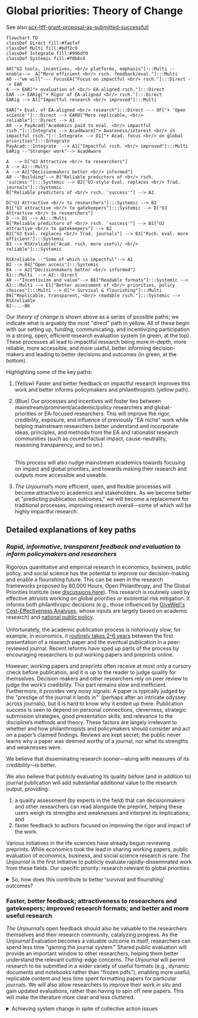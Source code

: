 # Global priorities: Theory of Change

See also [acx-ltff-grant-proposal-as-submitted-successfull](../grants-and-proposals/acx-ltff-grant-proposal-as-submitted-successfull/ "mention")

```mermaid  fullWidth="true"
flowchart TD
classDef Direct fill:#faefaf
classDef Multi fill:#bdf2c9
classDef Integrate fill:#99bdf0
classDef Systemic fill:#f0b6c4

A0["UJ tools, incentives, <br/> platforms, emphasis"]:::Multi --enable-->  A["More efficient <br/> rsch. feedback/eval."]:::Multi 
A0 --"we will"--- FocusEA["Focus on impactful <br/> rsch."]:::Direct --> EAR
A --> EAR["+ evaluation of <br/> EA-aligned rsch."]:::Direct 
EAR --> EARig["+ Rigor of EA-aligned <br/> rsch."]:::Direct 
EARig --> A1["Impactful research <br/> improved"]:::Multi 

EAR["+ Eval. of EA-aligned <br/> research"]:::Direct --- OF["+ 'Open science'"]:::Direct --> EARO["More replicable, <br/> reliable"]:::Direct --> A1
A0 --> PayAcad["Academics paid to eval. <br/> impactful rsch."]:::Integrate --> AcadAware["+ Awareness/interest <br/> in impactful rsch."]:::Integrate --> D1["+ Acad. focus <br/> on global priorities"]:::Integrate 
PayAcad:::Integrate  --> A1["Impactful rsch. <br/> improved"]:::Multi 
EARig --"Stronger work"--> AcadAware

A  --> D["UJ Attractive <br/> to researchers"]
A --> A1:::Multi 
A --> A2["Decisionmakers better <br/> informed"]
A0 --"Building"--> B["Reliable predictors of <br/> rsch. 'success'"]:::Systemic --> B2["UJ-style Eval. replaces <br/> Trad. journals"]:::Systemic 
B["Reliable predictors of <br/> rsch. 'success'"] --> A2

D["UJ Attractive <br/> to researchers"]:::Systemic --> B2
B1["UJ attractive <br/> to gatekeepers"]:::Systemic --> D["UJ Attractive <br/> to researchers"]
D --> D1 --> A1:::Multi 
B["Reliable predictors of <br/> rsch. 'success'"] --> B1["UJ attractive <br/> to gatekeepers"] --> B2 
B2["UJ Eval. replaces <br/> Trad. journals"] --> B3["Rsch. eval. more efficient"]:::Systemic 
B3 --> RSXreliable["Acad. rsch. more useful/ <br/> reliable"]:::Systemic

RSXreliable --"Some of which is impactful"--> A1 
B2 --> B4["Open access"]:::Systemic 
B4 --> A2["Decisionmakers better <br/> informed"]
A1:::Multi  --> A2:::Direct
A0 --"Incentivize and value"--> B6["Readable formats"]:::Systemic --> A2:::Multi --> E1["Better assessment of <br/> priorities, policy choices"]:::Multi --> O["+ Survival & flourishing"]:::Multi 
B6["Replicable, transparent, <br/> readable rsch."]:::Systemic --> RSXreliable
B2-...-B6

```

Our _theory of change_ is shown above as a series of possible paths; we indicate what is arguably the most "direct" path in yellow. All of these begin with our setting up, funding, communicating, and incentivizing participation in a strong, open, efficient research evaluation system (in green, at the top). These processes all lead to impactful research being more in-depth, more reliable, more accessible, and more useful, better informing decision-makers and leading to better decisions and outcomes (in green, at the bottom).

Highlighting some of the key paths:

1. (Yellow) Faster and better feedback on impactful research improves this work and better informs policymakers and philanthropists (yellow path).
2.  (Blue) Our processes and incentives will foster ties between mainstream/prominent/academic/policy researchers and global-priorities or EA-focused researchers. This will improve the rigor, credibility, exposure, and influence of previously "EA niche" work while helping mainstream researchers better understand and incorporate ideas, principles, and methods from the EA and rationalist research communities (such as counterfactual impact, cause-neutrality, reasoning transparency, and so on.)

    \
    This process will also nudge mainstream academics towards focusing on impact and global priorities, and towards making their research and outputs more accessible and useable.
3. _The Unjournal_’s more efficient, open, and flexible processes will become attractive to academics and stakeholders. As we become better at "predicting publication outcomes," we will become a replacement for traditional processes, improving research overall—some of which will be highly impactful research.

## Detailed explanations of key paths

### _Rapid, informative, transparent feedback and evaluation to inform policymakers and researchers_

Rigorous quantitative and empirical research in economics, business, public policy, and social science has the potential to improve our decision-making and enable a flourishing future. This can be seen in the research frameworks proposed by 80,000 Hours, Open Philanthropy, and The Global Priorities Institute (see [discussions here](../the-field-and-ea-gp-research.md)). This research is routinely used by effective altruists working on global priorities or existential risk mitigation. It informs both philanthropic decisions (e.g., those influenced by [GiveWell's Cost-Effectiveness Analyses](https://www.givewell.org/how-we-work/our-criteria/cost-effectiveness/cost-effectiveness-models), whose inputs are largely based on academic research) and [national public policy](https://academic.oup.com/ser/article/12/4/779/1653602).\
\
Unfortunately, the academic publication process is notoriously slow; for example, in economics, it [routinely takes 2–6 years](https://www.nber.org/papers/w29147) between the first presentation of a research paper and the eventual publication in a peer-reviewed journal. Recent reforms have sped up parts of the process by encouraging researchers to put working papers and preprints online.

However, working papers and preprints often receive at most only a cursory check before publication, and it is up to the reader to judge quality for themselves. Decision-makers and other researchers rely on peer review to judge the work’s credibility. This part remains slow and inefficient. Furthermore, it provides very noisy signals: A paper is typically judged by the "prestige of the journal it lands in"’ (perhaps after an intricate odyssey across journals), but it is hard to know why it ended up there. Publication success is seen to depend on personal connections, cleverness, strategic submission strategies, good presentation skills, and relevance to the discipline’s methods and theory. These factors are largely irrelevant to whether and how philanthropists and policymakers should consider and act on a paper’s claimed findings. Reviews are kept secret; the public never learns why a paper was deemed worthy of a journal, nor what its strengths and weaknesses were.

We believe that disseminating research sooner—along with measures of its credibility—is better.

We also believe that publicly evaluating its quality before (and in addition to) journal publication will add substantial additional value to the research output, providing:

1. a quality assessment (by experts in the field) that can decisionmakers and other researchers can read alongside the preprint, helping these users weigh its strengths and weaknesses and interpret its implications; and
2. faster feedback to authors focused on improving the rigor and impact of the work.

Various initiatives in the life sciences have already begun reviewing preprints. While economics took the lead in sharing working papers, public evaluation of economics, business, and social science research is rare. _The Unjournal_ is the first initiative to publicly evaluate rapidly-disseminated work from these fields. Our specific priority: research relevant to global priorities.

<details>

<summary>So, how does this contribute to better 'survival and flourishing' outcomes?</summary>

_The Unjournal_ will encourage and incentivize substantive and helpful feedback and careful quantitative evaluation. We will publish these evaluations in a carefully curated space, and clearly aggregate and communicate this output.

This will help us achieve our focal, most tangible "theory of change" pathway (mapped in our "Plan for Impact"):

* Better (faster, public, more thorough, more efficient, quantified, and impact-minded) evaluation of pivotal research
* makes this research better (both the evaluated work and adjacent work) and encourages more such work
* and makes it easier for decision makers to evaluate and use the work, leading to better decisions and better outcomes,
* thus reducing X-risk and contributing to long-term survival and flourishing.

</details>

### Faster, better feedback; attractiveness to researchers and gatekeepers; improved research formats; and better and more useful research

_The Unjournal_’s open feedback should also be valuable to the researchers themselves and their research community, catalyzing progress. As the _Unjournal_ Evaluation becomes a valuable outcome in itself, researchers can spend less time "gaming the journal system." Shared public evaluation will provide an important window to other researchers, helping them better understand the relevant cutting-edge concerns. _The Unjournal_ will permit research to be submitted in a wider variety of useful formats (e.g., dynamic documents and notebooks rather than "frozen pdfs"), enabling more useful, replicable content and less time spent formatting papers for particular journals. We will also allow researchers to improve their work _in situ_ and gain updated evaluations, rather than having to spin off new papers. This will make the literature more clear and less cluttered.

<details>

<summary>Achieving system change in spite of collective action issues</summary>

Some of the paths will take longer than others; in particular, it will be hard to get academia to change, particularly because of entrenched systems and a collective action problem. We discuss how we hope to overcome this [HERE](https://effective-giving-marketing.gitbook.io/unjournal-x-ea-and-global-priorities-research/#it-sounds-great-but-can-you-really-change-things). In particular, we can provide leadership and take risks that academics won’t take themselves:

* Bringing in new interests, external funding, and incentives can change the fundamental incentive structure.
* We can play a long game and build our processes and track record while we wait for academia to incorporate journal-independent evaluations directly into their reward systems. Meanwhile, our work and output will be highly useful to EA and global-priorities longtermist researchers and decision makers as part of their metrics and reward systems.
* _The Unjournal_’s more efficient, open, and flexible processes will become attractive to academics and stakeholders. As we become better at "predicting publication outcomes," we will become a replacement for traditional processes, improving research overall—some of which will be highly impactful research.
* This process will also nudge mainstream academics towards focusing on impact and global priorities, and towards making their research and outputs more accessible and useable.

</details>
